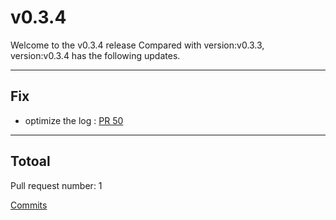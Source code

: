 
# v0.3.4
Welcome to the v0.3.4 release 
Compared with version:v0.3.3, version:v0.3.4 has the following updates.

***

## Fix

* optimize the log : [PR 50](https://github.com/infrastructure-io/topohub/pull/50)



***

## Totoal 

Pull request number: 1

[ Commits ](https://github.com/infrastructure-io/topohub/compare/v0.3.3...v0.3.4)
